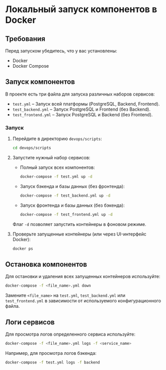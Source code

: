 # Локальный запуск компонентов в Docker

## Требования

Перед запуском убедитесь, что у вас установлены:

- Docker
- Docker Compose

## Запуск компонентов

В проекте есть три файла для запуска различных наборов сервисов:

- `test.yml` – Запуск всей платформы (PostgreSQL, Backend, Frontend).
- `test_backend.yml` – Запуск PostgreSQL и Frontend (без Backend).
- `test_frontend.yml` – Запуск PostgreSQL и Backend (без Frontend).

### Запуск

1. Перейдите в директорию `devops/scripts`:

   ```sh
   cd devops/scripts
   ```

2. Запустите нужный набор сервисов:

   - Полный запуск всех компонентов:
     ```sh
     docker-compose -f test.yml up -d
     ```
   - Запуск бэкенда и базы данных (без фронтенда):
     ```sh
     docker-compose -f test_backend.yml up -d
     ```
   - Запуск фронтенда и базы данных (без бэкенда):
     ```sh
     docker-compose -f test_frontend.yml up -d
     ```

   Флаг `-d` позволяет запустить контейнеры в фоновом режиме.

3. Проверьте запущенные контейнеры (или через UI-интерфейс Docker):

   ```sh
   docker ps
   ```

## Остановка компонентов

Для остановки и удаления всех запущенных контейнеров используйте:

```sh
docker-compose -f <file_name>.yml down
```

Замените `<file_name>` на `test.yml`, `test_backend.yml` или `test_frontend.yml` в зависимости от используемого конфигурационного файла.

## Логи сервисов

Для просмотра логов определенного сервиса используйте:

```sh
docker-compose -f <file_name>.yml logs -f <service_name>
```

Например, для просмотра логов бэкенда:

```sh
docker-compose -f test.yml logs -f backend
```
